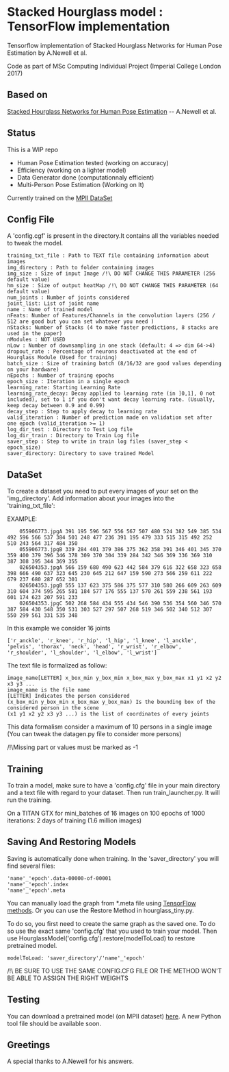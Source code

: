 # Stacked Hourglass model : TensorFlow implementation
Tensorflow implementation of Stacked Hourglass Networks for Human Pose Estimation by A.Newell et al.

Code as part of MSc Computing Individual Project (Imperial College London 2017)
## Based on
[Stacked Hourglass Networks for Human Pose Estimation](https://arxiv.org/abs/1603.06937) -- A.Newell et al.
## Status
This is a WIP repo
* Human Pose Estimation tested (working on accuracy)
* Efficiency (working on a lighter model)
* Data Generator done (computationnaly efficient)
* Multi-Person Pose Estimation (Working on It) 

Currently trained on the [MPII DataSet](http://human-pose.mpi-inf.mpg.de/)

## Config File
A 'config.cgf' is present in the directory.It contains all the variables needed to tweak the model.
	
	training_txt_file : Path to TEXT file containing information about images
	img_directory : Path to folder containing images
	img_size : Size of input Image /!\ DO NOT CHANGE THIS PARAMETER (256 default value)
	hm_size : Size of output heatMap /!\ DO NOT CHANGE THIS PARAMETER (64 default value)
	num_joints : Number of joints considered
	joint_list: List of joint name
	name : Name of trained model
	nFeats: Number of Features/Channels in the convolution layers (256 / 512 are good but you can set whatever you need )
	nStacks: Number of Stacks (4 to make faster predictions, 8 stacks are used in the paper)
	nModules : NOT USED
	nLow : Number of downsampling in one stack (default: 4 => dim 64->4)
	dropout_rate : Percentage of neurons deactivated at the end of Hourglass Module (Used for training)
	batch_size : Size of training batch (8/16/32 are good values depending on your hardware)
	nEpochs : Number of training epochs
	epoch_size : Iteration in a single epoch
	learning_rate: Starting Learning Rate
	learning_rate_decay: Decay applied to learning rate (in ]0,1], 0 not included), set to 1 if you don't want decay learning rate. (Usually, keep decay between 0.9 and 0.99)
	decay_step : Step to apply decay to learning rate
	valid_iteration : Number of prediction made on validation set after one epoch (valid_iteration >= 1)
	log_dir_test : Directory to Test Log file
	log_dir_train : Directory to Train Log file
	saver_step : Step to write in train log files (saver_step < epoch_size)
	saver_directory: Directory to save trained Model
## DataSet
To create a dataset you need to put every images of your set on the 'img_directory'.
Add information about your images into the 'training_txt_file':

EXAMPLE:

		055906773.jpgA 391 195 596 567 556 567 507 480 524 382 549 385 534 492 596 566 537 384 501 248 477 236 391 195 479 333 515 315 492 252 510 243 564 317 484 350
		055906773.jpgB 339 284 401 379 386 375 362 358 391 346 401 345 370 359 400 379 396 346 378 309 370 304 339 284 342 346 369 336 369 310 387 308 395 344 369 355
		026504353.jpgA 566 159 680 490 623 442 584 379 616 322 658 323 658 398 666 490 637 323 645 230 645 212 647 159 590 273 566 259 611 222 679 237 680 287 652 301
		026504353.jpgB 555 137 623 375 586 375 577 310 580 266 609 263 609 310 604 374 595 265 581 184 577 176 555 137 570 261 559 238 561 193 601 174 623 207 591 233
		026504353.jpgC 502 268 584 434 555 434 546 390 536 354 560 346 570 387 584 430 548 350 531 303 527 297 507 268 519 346 502 340 512 307 550 299 561 331 535 348
In this example we consider 16 joints

	['r_anckle', 'r_knee', 'r_hip', 'l_hip', 'l_knee', 'l_anckle', 'pelvis', 'thorax', 'neck', 'head', 'r_wrist', 'r_elbow', 'r_shoulder', 'l_shoulder', 'l_elbow', 'l_wrist']
The text file is formalized as follow:

	image_name[LETTER] x_box_min y_box_min x_box_max y_box_max x1 y1 x2 y2 x3 y3 ...
	image_name is the file name
	[LETTER] Indicates the person considered
	(x_box_min y_box_min x_box_max y_box_max) Is the bounding box of the considered person in the scene
	(x1 y1 x2 y2 x3 y3 ...) is the list of coordinates of every joints

This data formalism consider a maximum of 10 persons in a single image (You can tweak the datagen.py file to consider more persons)

/!\Missing part or values must be marked as -1

## Training
To train a model, make sure to have a 'config.cfg' file in your main directory and a text file with regard to your dataset. Then run train_launcher.py. It will run the training.

On a TITAN GTX for mini_batches of 16 images on 100 epochs of 1000 iterations: 2 days of training (1.6 million images)

## Saving And Restoring Models
Saving is automatically done when training. In the 'saver_directory' you will find several files:
	
	'name'_'epoch'.data-00000-of-00001
	'name'_'epoch'.index
	'name'_'epoch'.meta

You can manually load the graph from *.meta file using [TensorFlow methods](http://cv-tricks.com/tensorflow-tutorial/save-restore-tensorflow-models-quick-complete-tutorial/). Or you can use the Restore Method in hourglass_tiny.py.

To do so, you first need to create the same graph as the saved one. To do so use the exact same 'config.cfg' that you used to train your model.	Then use HourglassModel('config.cfg').restore(modelToLoad) to restore pretrained model.
	
	modelToLoad: 'saver_directory'/'name'_'epoch'

/!\ BE SURE TO USE THE SAME CONFIG.CFG FILE OR THE METHOD WON'T BE ABLE TO ASSIGN THE RIGHT WEIGHTS

## Testing
You can download a pretrained model (on MPII dataset) [here](https://drive.google.com/file/d/0B03jF2Gc59lRX0ZjbFJLaWZUSUk/view?usp=sharing). A new Python tool file should be available soon.

## Greetings
A special thanks to A.Newell for his answers.
